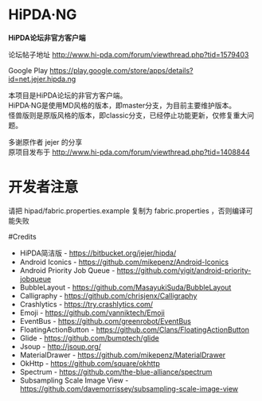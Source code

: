 # HiPDA·NG

**HiPDA论坛非官方客户端**

论坛帖子地址 http://www.hi-pda.com/forum/viewthread.php?tid=1579403 

Google Play https://play.google.com/store/apps/details?id=net.jejer.hipda.ng

本项目是HiPDA论坛的非官方客户端。  
HiPDA·NG是使用MD风格的版本，即master分支，为目前主要维护版本。  
怪兽版则是原版风格的版本，即classic分支，已经停止功能更新，仅修复重大问题。


多谢原作者 jejer 的分享   
原项目发布于 http://www.hi-pda.com/forum/viewthread.php?tid=1408844   

# 开发者注意

请把 hipad/fabric.properties.example 复制为 fabric.properties ，否则编译可能失败

#Credits
- HiPDA简洁版 - https://bitbucket.org/jejer/hipda/
- Android Iconics - https://github.com/mikepenz/Android-Iconics
- Android Priority Job Queue - https://github.com/yigit/android-priority-jobqueue
- BubbleLayout - https://github.com/MasayukiSuda/BubbleLayout
- Calligraphy - https://github.com/chrisjenx/Calligraphy
- Crashlytics - https://try.crashlytics.com/
- Emoji - https://github.com/vanniktech/Emoji
- EventBus - https://github.com/greenrobot/EventBus
- FloatingActionButton - https://github.com/Clans/FloatingActionButton
- Glide - https://github.com/bumptech/glide
- Jsoup - http://jsoup.org/
- MaterialDrawer - https://github.com/mikepenz/MaterialDrawer
- OkHttp - https://github.com/square/okhttp
- Spectrum - https://github.com/the-blue-alliance/spectrum
- Subsampling Scale Image View - https://github.com/davemorrissey/subsampling-scale-image-view
